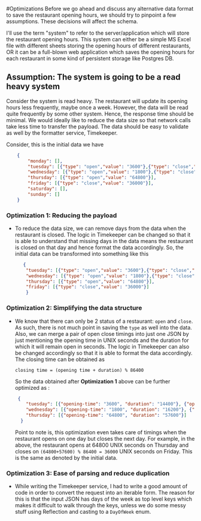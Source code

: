 #Optimizations
Before we go ahead and discuss any alternative data format to save the restaurant opening hours, we should try to
pinpoint a few assumptions. These decisions will affect the schema.

I'll use the term "system" to refer to the server/application which will store the restaurant opening hours. This
system can either be a simple MS Excel file with different sheets storing the opening hours of different restaurants, OR
it can be a full-blown web application which saves the opening hours for each restaurant in some kind of persistent
storage like Postgres DB.

## Assumption: The system is going to be a read heavy system
Consider the system is read heavy. The restaurant will update its opening hours less frequently, maybe once a week. 
However, the data will be read quite frequently by some other system. Hence, the response time should be minimal. 
We would ideally like to reduce the data size so that network calls take less time to transfer the payload. The data 
should be easy to validate as well by the formatter service, Timekeeper.

Consider, this is the initial data we have
```json
    {
        "monday": [],
        "tuesday": [{"type": "open","value": "3600"},{"type": "close","value": "18000"}, {"type": "open","value": "40000"},{"type": "close","value": "80000"}],
        "wednesday": [{"type": "open","value": "1800"},{"type": "close","value": "18000"}, {"type": "open","value": "30000"},{"type": "close","value": "80000"}],
        "thursday": [{"type": "open","value": "64800"}],
        "friday": [{"type": "close","value": "36000"}],
        "saturday": [],
        "sunday": []
    }
```

### Optimization 1: Reducing the payload
- To reduce the data size, we can remove days from the data when the restaurant is closed. The logic in Timekeeper 
  can be changed so that it is able to understand that missing days in the data means the restaurant is closed on
  that day and hence format the data accordingly.
  So, the initial data can be transformed into something like this
    ```json
       {
        "tuesday": [{"type": "open","value": "3600"},{"type": "close","value": "18000"}, {"type": "open","value": "40000"},{"type": "close","value": "80000"}],
        "wednesday": [{"type": "open","value": "1800"},{"type": "close","value": "18000"}, {"type": "open","value": "30000"},{"type": "close","value": "80000"}],
        "thursday": [{"type": "open","value": "64800"}],
        "friday": [{"type": "close","value": "36000"}]
        }
    ```
### Optimization 2: Simplifying the data structure
- We know that there can only be 2 status of a restaurant: `open` and `close`. As such, there is not much point in
  saving the `type` as well into the data. Also, we can merge a pair of open close timings into just one JSON by just
  mentioning the opening time in UNIX seconds and the duration for which it will remain open in seconds. The logic in Timekeeper
  can also be changed accordingly so that it is able to format the data accordingly.
  The closing time can be obtained as

  `closing time = (opening time + duration) % 86400`

  So the data obtained after **Optimization 1** above can be further optimized as :

    ```json
     {
        "tuesday": [{"opening-time": "3600", "duration": "14400"}, {"opening-time": "40000", "duration": "40000"}],
        "wednesday": [{"opening-time": "1800", "duration": "16200"}, {"opening-time": "30000", "duration": "50000"}],
        "thursday": [{"opening-time": "64800", "duration": "57600"}]
      }
    ```
  Point to note is, this optimization even takes care of timings when the restaurant opens on one day but closes
  the next day. For example, in the above, the restaurant opens at 64800 UNIX seconds
  on Thursday and closes on `(64800+57600) % 86400 = 36000` UNIX seconds on Friday. This is the same as denoted
  by the initial data.  
  
### Optimization 3: Ease of parsing and reduce duplication
- While writing the Timekeeper service, I had to write a good amount of code in order to convert the request into an 
  iterable form. The reason for this is that the input JSON has days of the week as top level keys which makes it 
  difficult to walk through the keys, unless we do some messy stuff using Reflection and casting to a `DayOfWeek` enum.  
    
  
